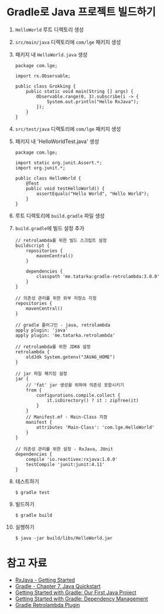 # Gradle로 Java 프로젝트 빌드하기

1. `HelloWorld` 루트 디렉토리 생성
2. `src/main/java` 디렉토리에 `com/lge` 패키지 생성
3. 패키지 내 `HelloWorld.java` 생성

    ```
    package com.lge;
    
    import rx.Observable;
    
    public class Grokking {
        public static void main(String [] args) {
            Observable.range(0, 3).subscribe(i -> {
                System.out.println("Hello RxJava");
            });
        }
    }

    ```
4. `src/test/java` 디렉토리에  `com/lge` 패키지 생성
5. 패키지 내 'HelloWorldTest.java' 생성

    ```
    package com.lge;

    import static org.junit.Assert.*;
    import org.junit.*;

    public class HelloWorld {
        @Test
        public void testHelloWorld() {
            assertEquals("Hello World", "Hello World");
        }
    }
    ```

6. 루트 디렉토리에 `build.gradle` 파일 생성
7. `build.gradle`에 빌드 설정 추가

    ```
    // retrolambda를 위한 빌드 스크립트 설정
    buildscript {
        repositories {
            mavenCentral()
        }

        dependencies {
            classpath 'me.tatarka:gradle-retrolambda:3.0.0'
        }
    }

    // 의존성 관리를 위한 외부 저장소 지정
    repositories {
        mavenCentral()
    }

    // gradle 플러그인 - java, retrolambda
    apply plugin: 'java'
    apply plugin: 'me.tatarka.retrolambda'

    // retrolambda를 위한 JDK6 설정
    retrolambda {
        oldJdk System.getenv("JAVA6_HOME")
    }

    // jar 파일 패키징 설정
    jar {
        // 'fat' jar 생성을 위하여 의존성 포함시키기
        from {
            configurations.compile.collect {
                it.isDirectory() ? it : zipTree(it)
            }
        }
        // Manifest.mf - Main-Class 지정
        manifest {
            attributes 'Main-Class': 'com.lge.HelloWorld'
        }
    }

    // 의존성 관리를 위한 설정 - RxJava, JUnit
    dependencies {
        compile 'io.reactivex:rxjava:1.0.0'
        testCompile 'junit:junit:4.11'
    }
    ```

8. 테스트하기

    ```
    $ gradle test
    ```    

9. 빌드하기

    ```
    $ gradle build
    ```

10. 실행하기
	
    ```
    $ java -jar build/libs/HelloWorld.jar
    ```

# 참고 자료
- [RxJava - Getting Started](https://github.com/ReactiveX/RxJava/wiki/Getting-Started)
- [Gradle - Chapter 7. Java Quickstart](https://gradle.org/docs/current/userguide/tutorial_java_projects.html)
- [Getting Started with Gradle: Our First Java Project](http://www.petrikainulainen.net/programming/gradle/getting-started-with-gradle-our-first-java-project/)
- [Getting Started with Gradle: Dependency Management](http://www.petrikainulainen.net/programming/gradle/getting-started-with-gradle-dependency-management/)
- [Gradle Retrolambda Plugin](https://github.com/evant/gradle-retrolambda)
